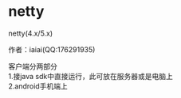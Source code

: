 # netty
netty(4.x/5.x)

作者：iaiai(QQ:176291935)

客户端分两部分<br/>
1.接java sdk中直接运行，此可放在服务器或是电脑上<br/>
2.android手机端上<br/>
